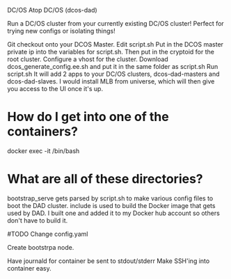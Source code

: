 DC/OS Atop DC/OS (dcos-dad)

Run a DC/OS cluster from your currently existing DC/OS cluster! Perfect for trying new configs or isolating things!

Git checkout onto your DCOS Master.
Edit script.sh
Put in the DCOS master private ip into the variables for script.sh. Then put in the cryptoid for the root cluster. Configure a vhost for the cluster.
Download dcos_generate_config.ee.sh and put it in the same folder as script.sh
Run script.sh
It will add 2 apps to your DC/OS clusters, dcos-dad-masters and dcos-dad-slaves. I would install MLB from universe, which will then give you access to the UI once it's up.



# How do I get into one of the containers?
docker exec -it <container-id> /bin/bash

# What are all of these directories?
bootstrap_serve gets parsed by script.sh to make various config files to boot the DAD cluster.
include is used to build the Docker image that gets used by DAD. I built one and added it to my Docker hub account so others don't have to build it.

#TODO
Change config.yaml

Create bootstrpa node.

Have journald for container be sent to stdout/stderr
Make SSH'ing into container easy.
